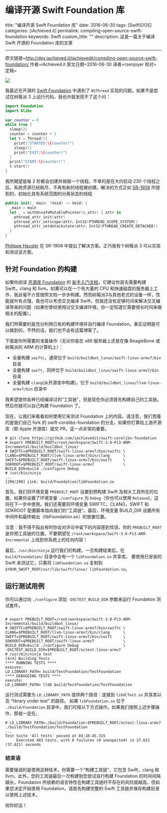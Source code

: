 # 编译开源 Swift Foundation 库

title: "编译开源 Swift Foundation 库"
date: 2016-06-30
tags: [Swift][iOS]
categories: [iAchieved.it]
permalink: compiling-open-source-swift-foundation
keywords: Swift
custom_title: ""
description: 这是一篇关于编译 Swift 开源的 Foundation 库的文章

---

原文链接=http://dev.iachieved.it/iachievedit/compiling-open-source-swift-foundation/
作者=iAchieved.it 
原文日期=2016-06-30
译者=rsenjoyer
校对=
定稿=


<!--此处开始正文-->

![](https://ws1.sinaimg.cn/large/006tNbRwgy1fuksdkfewij306o06omx6.jpg)

我最近在开源的 [Swift Foundation](https://github.com/apple/swift-corelibs-foundation) 中遇到了 `NSThread` 实现的问题。如果不是尝试在树莓派 3 上运行代码，我也许就发现不了这个问：

```swift
import Foundation
import Glibc
 
var counter = 0
while true {
  sleep(2)
  counter = counter + 1
  let t = Thread(){
    print("STARTED:\(counter)")
    sleep(1)
    print("EXIT:\(counter)")
  }
  print("START:\(counter)")
  t.start()
}

```
我所期望是每 2 秒都会创建并销毁一个线程。不幸的是在大约启动 230 个线程之后，系统资源已经耗尽，不再有新的线程被创建。解决的方式正如 [SR-1908](https://bugs.swift.org/browse/SR-1908) 所提到的，初始化具有系统范围的分离状态的线程

<!--more-->


```swift
public init(_ main: (Void) -> Void) {
  _main = main
  let _ = withUnsafeMutablePointer(&_attr) { attr in
    pthread_attr_init(attr)
    pthread_attr_setscope(attr，Int32(PTHREAD_SCOPE_SYSTEM))
    pthread_attr_setdetachstate(attr，Int32(PTHREAD_CREATE_DETACHED))
  }
}

```
[Philippe Hausler](https://github.com/phausler) 在 SR-1908 中提出了解决方案。正巧我有个树莓派 3 可以实现和测试该方案。

## 针对 Foundation 的构建

如果你阅读 [开源库 Foundation](https://github.com/apple/swift-corelibs-foundation) 的 [新手入门文档](https://github.com/apple/swift-corelibs-foundation/blob/master/Docs/GettingStarted.md)，它建议你首先需要构建 Swift，clang 和 llvm。如果可以在一个有大量的 CPU 和快速磁盘的服务器上工作，我丝毫不介意按照文档一步步构建。然而树莓派3与其他老式的设备一样，性能提升有点慢。我也可以考虑交叉编译 Swift，但我还没有足够时间来解决交叉编译带来的问题（如果你曾经使用过交叉编译环境，你一定知道它需要很长时间来做相关的配置）。

我们所需要的是充分利用已有的构建环境并自行编译 Foundation。事实证明是可以做到的，不然的话，我们也不会有这篇博客了。

下面是你所需要的准备操作（无论你是在 x86 服务器上还是在像 BeagleBone 或树莓派的 ARM 的计算机上）：

+ 全量构建 `swiftc`，通常位于 `build/buildbot_linux/swift-linux-armv7/bin` 目录
+ 全量构建 `swift`，同样位于 `build/buildbot_linux/swift-linux-armv7/bin` 目录
+ 全量构建 `clang`(从开源库中构建)，位于 `build/buildbot_linux/llvm-linux-armv7/bin` 目录中

我希望提供各种已经编译过的“工具链”，但是现在你必须首先构建自己的工具链。然后你就可以自己构建 Foundation 了。

现在，让我们来看看如何使用它来测试 Foundation 上的内容。请注意，我们克隆的是我们自己 fork 的 swift-corelibs-foundation 的分支。如果你打算给上游开源库（即 Apple 开源库）提交 PR，这一点非常的重要。

```shell
# git clone https://github.com/iachievedit/swift-corelibs-foundation
# export PREBUILT_ROOT=/root/workspace/Swift-3.0-Pi3-ARM-Incremental/build/buildbot_linux/
# SWIFTC=$PREBUILT_ROOT/swift-linux-armv7/bin/swiftc \
CLANG=$PREBUILT_ROOT/llvm-linux-armv7/bin/clang      \
SWIFT=$PREBUILT_ROOT/swift-linux-armv7/bin/swift     \
SDKROOT=$PREBUILT_ROOT/swift-linux-armv7             \
BUILD_DIR=build ./configure Debug
# /usr/bin/ninja
...
[290/290] Link: build/Foundation/libFoundation.so

```

首先，我们将环境变量 `PREBUILT_ROOT` 设置到预构建 Swift 及相关工具所在的位置。如果你设置了环境变量 `./configure` 为 `Debug`（你也可以使用 `Release`)，这将在下一步中使用。我们还需要将环境变量 SWIFTC，CLANG，SWIFT 和 SDKROOT 配置脚本指向我们的“工具链”。最后，环境变量 BUILD_DIR 设置所有中间件和最终输出（libFoundation.so）的放置位置。

注意：我不得不指出有时你会对评论中留下的内容感到惊讶。你的 `PREBUILT_ROOT` 是你预工具链的位置。不要期望在 `/root/workspace/Swift-3.0-Pi3-ARM-Incremental` 上找到你系统上的任何内容！

最后，`/usr/bin/ninja` 运行我们的构建。一旦构建结束后，在 `build/Foundation/` 目录中会有一个 `libFoundation.so` 共享库。
要使用已安装的 Swift 来测试它，只需将 `libFoundation.so` 复制到 `$YOUR_SWIFT_ROOT/usr/lib/swift/linux/ libFoundation.so`。

## 运行测试用例

你可以通过向 `./configure` 添加 `-DXCTEST_BUILD_DIR` 参数来运行 Foundation 测试套件。

```shell

# export PREBUILT_ROOT=/root/workspace/Swift-3.0-Pi3-ARM-Incremental/build/buildbot_linux/
# SWIFTC=$PREBUILT_ROOT/swift-linux-armv7/bin/swiftc \
CLANG=$PREBUILT_ROOT/llvm-linux-armv7/bin/clang      \
SWIFT=$PREBUILT_ROOT/swift-linux-armv7/bin/swift     \
SDKROOT=$PREBUILT_ROOT/swift-linux-armv7             \
BUILD_DIR=build ./configure Debug                    \
-DXCTEST_BUILD_DIR=$PREBUILT_ROOT/xctest-linux-armv7
# /usr/bin/ninja test
[4/4] Building Tests
**** RUNNING TESTS ****
execute:
LD_LIBRARY_PATH= build/TestFoundation/TestFoundation
**** DEBUGGING TESTS ****
execute:
LD_LIBRARY_PATH= lldb build/TestFoundation/TestFoundation

```

运行测试需要为 `LD_LIBRARY_PATH` 提供两个路径：连接到 `libXCTest.so` 共享库以及 “library under test” 的路径。
如果 `libFoundation.so` 位于 `./build/Foundation` 目录中，我们可按以下方式操作。如果我们按照上述步骤操作，那就一定在。

```shell
# LD_LIBRARY_PATH=./build/Foundation:$PREBUILT_ROOT/xctest-linux-armv7 ./build/TestFoundation/TestFoundation
...
Test Suite 'All tests' passed at 03:16:45.315
     Executed 483 tests, with 0 failures (0 unexpected) in 37.621 (37.621) seconds

```

### 结束语

需要强调的是使用这种技术，你需要一个“构建工具链”，它包含 Swift，clang 和 llvm。此外，您的工具链最后一次构建到您尝试自行构建 Foundation 的时间间隔越长，Foundation 所依赖的语言特性在构建工具链时不存在的风险就越高。但如果您决定开始使用 Foundation，请首先构建完整的 Swift 工具链并保存构建目录以使用上述技术。

祝你好运！